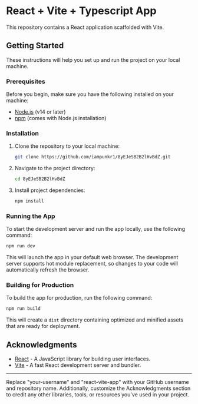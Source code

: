 # React + Vite + Typescript App

This repository contains a React application scaffolded with Vite.

## Getting Started

These instructions will help you set up and run the project on your local machine.

### Prerequisites

Before you begin, make sure you have the following installed on your machine:

- [Node.js](https://nodejs.org/) (v14 or later)
- [npm](https://www.npmjs.com/get-npm) (comes with Node.js installation)

### Installation

1. Clone the repository to your local machine:

   ```bash
   git clone https://github.com/iampunkr1/8yEJeSB2B2lHvBdZ.git
   ```

2. Navigate to the project directory:

   ```bash
   cd 8yEJeSB2B2lHvBdZ
   ```

3. Install project dependencies:

   ```bash
   npm install
   ```

### Running the App

To start the development server and run the app locally, use the following command:

```bash
npm run dev
```

This will launch the app in your default web browser. The development server supports hot module replacement, so changes to your code will automatically refresh the browser.

### Building for Production

To build the app for production, run the following command:

```bash
npm run build
```

This will create a `dist` directory containing optimized and minified assets that are ready for deployment.


## Acknowledgments

- [React](https://reactjs.org/) - A JavaScript library for building user interfaces.
- [Vite](https://vitejs.dev/) - A fast React development server and bundler.

---

Replace "your-username" and "react-vite-app" with your GitHub username and repository name. Additionally, customize the Acknowledgments section to credit any other libraries, tools, or resources you've used in your project.